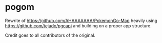 # pogom
Rewrite of https://github.com/AHAAAAAAA/PokemonGo-Map heavily using https://github.com/tejado/pgoapi and building on a proper app structure. 

Credit goes to all contributors of the original.
